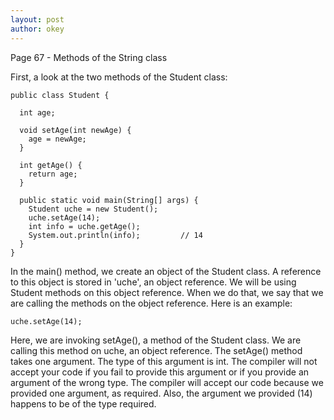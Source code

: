 ```yaml
---
layout: post
author: okey
---
```

Page 67 - Methods of the String class

First, a look at the two methods of the Student class:

```
public class Student {

  int age;
  
  void setAge(int newAge) {
    age = newAge; 
  }
  
  int getAge() {
    return age; 
  } 
  
  public static void main(String[] args) {
    Student uche = new Student(); 
    uche.setAge(14); 
    int info = uche.getAge();
    System.out.println(info);         // 14
  } 
}

```
In the main() method, we create an object of the Student class.
A reference to this object is stored in 'uche', an object reference. 
We will be using Student methods on this object reference. When we do that, we 
say that we are calling the methods on the object reference. Here is an example:

```
uche.setAge(14);

```
Here, we are invoking setAge(), a method of the Student class. We are calling this 
method on uche, an object reference. The setAge() method takes one argument. The type 
of this argument is int. The compiler will not accept your code if you fail to provide 
this argument or if you provide an argument of the wrong type. The compiler will accept 
our code because we provided one argument, as required. Also, the argument we provided 
(14) happens to be of the type required. 

